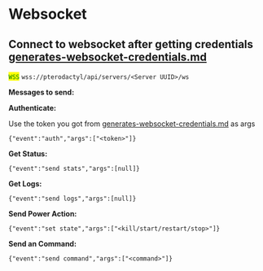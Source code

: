 # Websocket



## Connect to websocket after getting credentials [generates-websocket-credentials.md](server-main/generates-websocket-credentials.md "mention")

<mark style="color:green;">`WSS`</mark> `wss://pterodactyl/api/servers/<Server UUID>/ws`

**Messages to send:**

**Authenticate:**

Use the token you got from [generates-websocket-credentials.md](server-main/generates-websocket-credentials.md "mention") as args

`{"event":"auth","args":["<token>"]}`

**Get Status:**

`{"event":"send stats","args":[null]}`

**Get Logs:**

`{"event":"send logs","args":[null]}`

**Send Power Action:**

`{"event":"set state","args":["<kill/start/restart/stop>"]}`

**Send an Command:**

`{"event":"send command","args":["<command>"]}`

